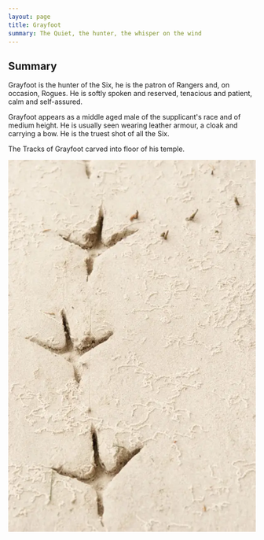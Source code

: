 ```yaml
---
layout: page
title: Grayfoot
summary: The Quiet, the hunter, the whisper on the wind
---
```


## Summary

Grayfoot is the hunter of the Six, he is the patron of Rangers and, on occasion, Rogues.
He is softly spoken and reserved, tenacious and patient, calm and self-assured.

Grayfoot appears as a middle aged male of the supplicant's race and of medium height. 
He is usually seen wearing leather armour, a cloak and carrying a bow. 
He is the truest shot of all the Six. 

The Tracks of Grayfoot carved into floor of his temple.

![Tracks of Grayfoot](/assets/grayfoot-tracks-2.webp)
